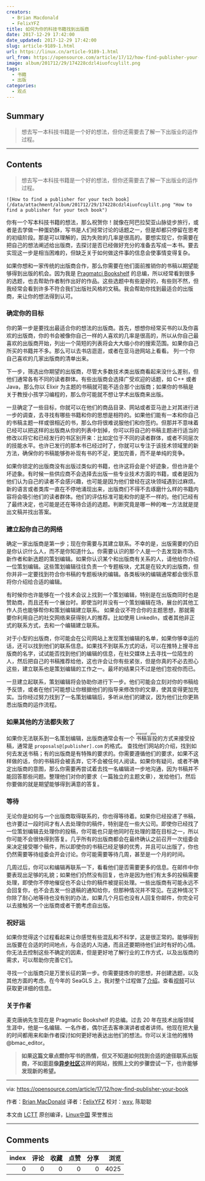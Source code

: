 ```yaml
---
creators:
  - Brian Macdonald
  - FelixYFZ
title: 如何为你的科技书籍找到出版商
date: 2017-12-29 17:42:00
date_updated: 2017-12-29 17:42:00
slug: article-9189-1.html
url: https://linux.cn/article-9189-1.html
url_from: https://opensource.com/article/17/12/how-find-publisher-your-book
image: album/201712/29/174228cdzl4iuofcuylilt.png
tags:
  - 书籍
  - 出版
categories:
  - 观点
---
```


## Summary

> 想去写一本科技书籍是一个好的想法，但你还需要去了解一下出版业的运作过程。

***

<!-- more -->

## Contents

> 
> 想去写一本科技书籍是一个好的想法，但你还需要去了解一下出版业的运作过程。
> 
> 
> 

`![How to find a publisher for your tech book](/data/attachment/album/201712/29/174228cdzl4iuofcuylilt.png "How to find a publisher for your tech book")`

你有一个写本科技书籍的想法，那么祝贺你！就像在阿巴拉契亚山脉徒步旅行，或者是去学做一种蛋奶酥，写书是人们经常讨论的话题之一，但是却都只停留在思考的初级阶段。那是可以理解的，因为失败的几率是很高的。要想实现它，你需要在把自己的想法阐述给出版商，去探讨是否已经做好充分的准备去写成一本书。要去实现这一步是相当困难的，但缺乏关于如何做这件事的信息会使事情变得复杂。

如果你想和一家传统的出版商合作，那么你需要在他们面前推销你的书稿以期望能够得到出版的机会。因为我是 [Pragmatci Bookshelf](https://pragprog.com/) 的总编，所以经常看到很多的选题，也去帮助作者制作出好的作品。这些选题中有些是好的，有些则不然，但我经常会看到许多不符合我们出版社风格的文稿。我会帮助你找到最适合的出版商，来让你的想法得到认可。

### 确定你的目标

你的第一步是要找出最适合你的想法的出版商。首先，想想你经常买书的以及你喜欢的出版商，你的书会被像你自己一样的人喜欢的几率是很高的，所以从你自己最喜欢的出版商开始，列出一个简短的列表将会大大缩小你的搜索范围。如果你自己所买的书籍并不多。那么可以去书店逛逛，或者在亚马逊网站上看看。 列一个你自己喜欢的几家出版商的清单出来。

下一步，筛选出你期望的出版商，尽管大多数技术类出版商看起来没什么差别，但他们通常各有不同的读者群体。有些出版商会选择广受欢迎的话题，如 C++ 或者 Java，那么你以 Elixir 为主题的书稿就可能不适合那个出版商；如果你的书稿是关于教授小孩学习编程的，那么你可能就不想让学术出版商来出版。

一旦确定了一些目标，你就可以在他们的商品目录、网站或者亚马逊上对其进行进一步的调查，去寻找有哪些书籍和你的思想是相符的。如果他们能有一本和你自己的书稿主题一样或很相近的书，那么你将很难说服他们和你签约。但那并不意味着已经可以把这样的出版商从你的列表中划掉，你可以将自己的书稿主题进行适当的修改以将它和已经发行的书区别开来：比如定位于不同的读者群体，或者不同层次的技能水平。也许已发行的那本书已经过时了，你就可以专注于该技术领域里的新方法，确保你的书稿能够弥补现有书的不足，更加完善，而不是单纯的竞争。

如果你锁定的出版商没有出版过类似的书籍，也许这将会是个好迹象，但也许是个坏迹象。有时候一些供应商不会选择去出版一些专业技术方面的书籍，或者是因为他们认为自己的读者不会感兴趣，也可能是因为他们曾经在这块领域遇到过麻烦。新的语言或者类库一直在不停地涌现出来，出版商们不得不去琢磨什么样的书籍内容将会吸引他们的读者群体。他们的评估标准可能和你的是不一样的。他们已经有了最终决定，也可能是还在等待合适的选题。判断究竟是哪一种的唯一方法就是提出文稿并找出答案。

### 建立起你自己的网络

确定一家出版商是第一步；现在你需要与其建立联系。不幸的是，出版需要的仍旧是你认识什么人，而不是你知道什么。你需要认识的那个人是一个去发现新市场、新作者和新选题的策划编辑。如果你认识某个和出版商有关系的人，请他给你介绍一位策划编辑。这些策划编辑往往负责一个专题板块，尤其是在较大的出版商，但你并非一定要找到符合你书稿的专题板块的编辑。各类板块的编辑通常都会很乐意将你介绍给合适的编辑。

有时候你也许能够在一个技术会议上找到一个策划编辑，特别是在出版商同时也是赞助商，而且还有一个展台时。即使当时并没有一个策划编辑在场，展台的其他工作人员也能够帮你和策划编辑建立联系。 如果会议不符合你的主题思想，那就需要你利用自己的社交网络来获得别人的推荐。比如使用 LinkedIn，或者其他非正式的联系方式，去和一个编辑建立联系。

对于小型的出版商，你可能会在公司网站上发现策划编辑的名单，如果你够幸运的话，还可以找到他们的联系信息。如果找不到联系方式的话，可以在推特上搜寻出版商的名字，试试能否找到他们的编辑的信息，在社交媒体上去寻找一位陌生的人，然后把自己的书稿推荐给他，这也许会让你有些紧张，但是你真的不必去担心这些，建立联系也是策划编辑的工作之一。最坏的结果只不过是他们忽视你而已。

一旦建立起联系，策划编辑将会协助你进行下一步。他们可能会立刻对你的书稿给予反馈，或者在他们可能想让你根据他们的指导来修改你的文章，使其变得更加充实。当你经过努力找到了一名策划编辑后，多听从他们的建议，因为他们比你更熟悉出版商的运作流程。

### 如果其他的方法都失败了

如果你无法联系到一名策划编辑，出版商通常会有一个<ruby> 书稿盲投 <rt>  proposal alias </rt></ruby>的方式来接受投稿，通常是 `proposals@[publisher].com` 的格式。 查找他们网站的介绍，找到如何去发送书稿；有的出版商是有特殊的要求的。你需要遵循他们的要求，如果不这样做的话，你的书稿将会被丢弃，它不会被任何人阅读。如果你有疑问，或者不确定出版商的意图，那么你需要再尝试着去找一名编辑进一步地沟通，因为书稿并不能回答那些问题。整理他们对你的要求（一篇独立的主题文章），发给他们，然后你要做的就是期望能够得到满意的答复。

### 等待

无论你是如何与一个出版商取得联系的，你也得等待着。如果你已经投递了书稿，也许要过一段时间才有人去处理你的稿件，特别是在一些大公司。即使你已经找了一位策划编辑去处理你的投稿，你可能也只是他同时在处理的潜在目标之一，所以你可能不会很快得到答复。几乎所有的出版商都会在最终确认之前召开一次组委会来决定接受哪个稿件，所以即使你的书稿已经足够的优秀，并且可以出版了，你也仍然需要等待组委会开会讨论。你可能需要等待几周，甚至是一个月的时间。

几周过后，你可以和编辑再联系一下，看看他们是否需要更多的信息。在邮件中你要表现出足够的礼貌；如果他们仍然没有回复，也许是因为他们有太多的投稿需要处理，即使你不停地催促也不会让你的稿件被提前处理。一些出版商有可能永远不会回复你，也不会去发一份退稿的通知给你，但那种情况并不常见。在这种情况下你除了耐心地等待也没有别的办法，如果几个月后也没有人回复你邮件，你完全可以去接触另一个出版商或者干脆考虑自出版。

### 祝好运

如果你觉得这个过程看起来让你感觉有些混乱和不科学，这是很正常的。能够得到出版要在合适的时间地点，与合适的人沟通，而且还要期待他们此时有好的心情。你无法去控制这些不确定的因素，但是更好地了解行业的工作方式，以及出版商的需求，可以帮助你完善它们。

寻找一个出版商只是万里长征的第一步。你需要提炼你的思想，并创建选题，以及其他方面的考虑。在今年的 SeaGLS 上，我对整个过程做了[介绍](https://archive.org/details/SeaGL2017WritingTheNextGreatTechBook)。查看[视频](https://archive.org/details/SeaGL2017WritingTheNextGreatTechBook)可以获取更详细的信息。

### 关于作者

麦克唐纳先生现在是 Pragmatic Bookshelf 的总编。过去 20 年在技术出版领域生涯中，他是一名编辑、一名作者，偶尔还去客串演讲者或者讲师。他现在把大量的时间都用来和新作者探讨如何更好地表达出他们的想法。你可以关注他的推特@bmac\_editor。

> 
> **如果这篇文章点燃你写书的热情，但又不知道如何找到合适的途径联系出版商，不如逛逛像[异步社区](https://www.epubit.com.cn)这样的网站，按照上文的步骤尝试一下，也许能够发现新的希望。**
> 
> 
> 

---

via: <https://opensource.com/article/17/12/how-find-publisher-your-book>

作者：[Brian MacDonald](https://opensource.com/users/bmacdonald) 译者：[FelixYFZ](https://github.com/FelixYFZ) 校对：[wxy](https://github.com/wxy), 陈聪聪

本文由 [LCTT](https://github.com/LCTT/TranslateProject) 原创编译，[Linux中国](https://linux.cn/) 荣誉推出

***

## Comments


|   index |   评论 |   收藏 |   点赞 |   分享 |   浏览 |
|--------:|-------:|-------:|-------:|-------:|-------:|
|       0 |      0 |      0 |      0 |      0 |   4025 |
